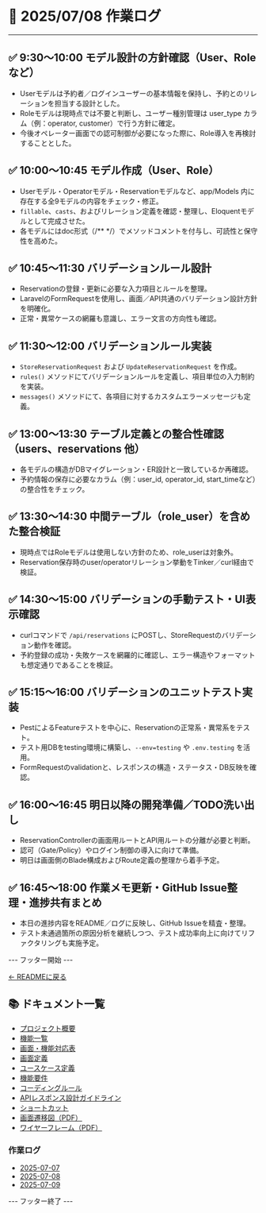 # 📅 2025/07/08 作業ログ

---

## ✅ 9:30〜10:00 モデル設計の方針確認（User、Roleなど）

- Userモデルは予約者／ログインユーザーの基本情報を保持し、予約とのリレーションを担当する設計とした。
- Roleモデルは現時点では不要と判断し、ユーザー種別管理は user_type カラム（例：operator, customer）で行う方針に確定。
- 今後オペレーター画面での認可制御が必要になった際に、Role導入を再検討することとした。

## ✅ 10:00〜10:45 モデル作成（User、Role）

- Userモデル・Operatorモデル・Reservationモデルなど、app/Models 内に存在する全9モデルの内容をチェック・修正。
- `fillable`、`casts`、およびリレーション定義を確認・整理し、Eloquentモデルとして完成させた。
- 各モデルにはdoc形式（/** */）でメソッドコメントを付与し、可読性と保守性を高めた。

## ✅ 10:45〜11:30 バリデーションルール設計

- Reservationの登録・更新に必要な入力項目とルールを整理。
- LaravelのFormRequestを使用し、画面／API共通のバリデーション設計方針を明確化。
- 正常・異常ケースの網羅も意識し、エラー文言の方向性も確認。

## ✅ 11:30〜12:00 バリデーションルール実装

- `StoreReservationRequest` および `UpdateReservationRequest` を作成。
- `rules()` メソッドにてバリデーションルールを定義し、項目単位の入力制約を実装。
- `messages()` メソッドにて、各項目に対するカスタムエラーメッセージも定義。

## ✅ 13:00〜13:30 テーブル定義との整合性確認（users、reservations 他）

- 各モデルの構造がDBマイグレーション・ER設計と一致しているか再確認。
- 予約情報の保存に必要なカラム（例：user_id, operator_id, start_timeなど）の整合性をチェック。

## ✅ 13:30〜14:30 中間テーブル（role_user）を含めた整合検証

- 現時点ではRoleモデルは使用しない方針のため、role_userは対象外。
- Reservation保存時のuser/operatorリレーション挙動をTinker／curl経由で検証。

## ✅ 14:30〜15:00 バリデーションの手動テスト・UI表示確認

- curlコマンドで `/api/reservations` にPOSTし、StoreRequestのバリデーション動作を確認。
- 予約登録の成功・失敗ケースを網羅的に確認し、エラー構造やフォーマットも想定通りであることを検証。

## ✅ 15:15〜16:00 バリデーションのユニットテスト実装

- PestによるFeatureテストを中心に、Reservationの正常系・異常系をテスト。
- テスト用DBをtesting環境に構築し、`--env=testing` や `.env.testing` を活用。
- FormRequestのvalidationと、レスポンスの構造・ステータス・DB反映を確認。

## ✅ 16:00〜16:45 明日以降の開発準備／TODO洗い出し

- ReservationControllerの画面用ルートとAPI用ルートの分離が必要と判断。
- 認可（Gate/Policy）やログイン制御の導入に向けて準備。
- 明日は画面側のBlade構成およびRoute定義の整理から着手予定。

## ✅ 16:45〜18:00 作業メモ更新・GitHub Issue整理・進捗共有まとめ

- 本日の進捗内容をREADME／ログに反映し、GitHub Issueを精査・整理。
- テスト未通過箇所の原因分析を継続しつつ、テスト成功率向上に向けてリファクタリングも実施予定。

--- フッター開始 ---

[← READMEに戻る](../../README.md)

## 📚 ドキュメント一覧

- [プロジェクト概要](../project-overview.md)
- [機能一覧](../features.md)
- [画面・機能対応表](../function_screen_map.md)
- [画面定義](../screens.md)
- [ユースケース定義](../usecase_reserve.md)
- [機能要件](../functional_requirements.md)
- [コーディングルール](../coding-rules.md)
- [APIレスポンス設計ガイドライン](../api_response.md)
- [ショートカット](../shortcuts.md)
- [画面遷移図（PDF）](../画面遷移図.pdf)
- [ワイヤーフレーム（PDF）](../ワイヤーフレーム.pdf)

### 作業ログ
- [2025-07-07](../logs/2025-07-07.md)
- [2025-07-08](../logs/2025-07-08.md)
- [2025-07-09](../logs/2025-07-09.md)

--- フッター終了 ---
